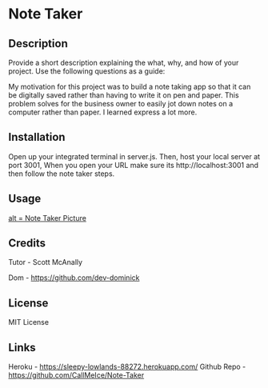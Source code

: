 # Note Taker

## Description

Provide a short description explaining the what, why, and how of your project. Use the following questions as a guide:

My motivation for this project was to build a note taking app so that it can be digitally saved rather than having to write it on pen and paper. This problem solves for the business owner to easily jot down notes on a computer rather than paper. I learned express a lot more.

## Installation

Open up your integrated terminal in server.js. Then, host your local server at port 3001, When you open your URL make sure its http://localhost:3001 and then follow the note taker steps. 

## Usage

 
[alt = Note Taker Picture](./Images/localhost_3001_notes.png)


## Credits

Tutor - Scott McAnally

Dom - https://github.com/dev-dominick

## License

MIT License

## Links

Heroku -  https://sleepy-lowlands-88272.herokuapp.com/
Github Repo -  https://github.com/CallMeIce/Note-Taker